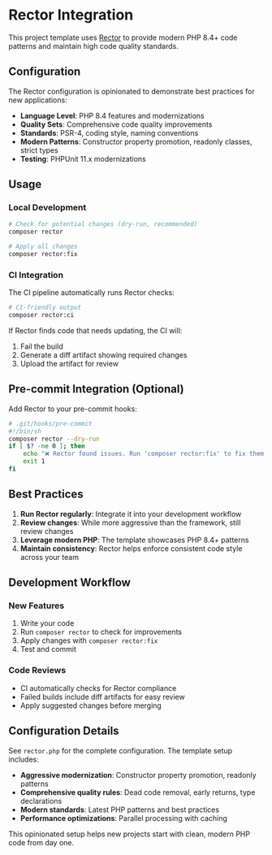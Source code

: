 # Rector Integration

This project template uses [Rector](https://getrector.com/) to provide modern PHP 8.4+ code patterns and maintain high code quality standards.

## Configuration

The Rector configuration is opinionated to demonstrate best practices for new applications:

- **Language Level**: PHP 8.4 features and modernizations
- **Quality Sets**: Comprehensive code quality improvements
- **Standards**: PSR-4, coding style, naming conventions
- **Modern Patterns**: Constructor property promotion, readonly classes, strict types
- **Testing**: PHPUnit 11.x modernizations

## Usage

### Local Development

```bash
# Check for potential changes (dry-run, recommended)
composer rector

# Apply all changes
composer rector:fix
```

### CI Integration

The CI pipeline automatically runs Rector checks:

```bash
# CI-friendly output
composer rector:ci
```

If Rector finds code that needs updating, the CI will:
1. Fail the build
2. Generate a diff artifact showing required changes
3. Upload the artifact for review

## Pre-commit Integration (Optional)

Add Rector to your pre-commit hooks:

```bash
# .git/hooks/pre-commit
#!/bin/sh
composer rector --dry-run
if [ $? -ne 0 ]; then
    echo "❌ Rector found issues. Run 'composer rector:fix' to fix them."
    exit 1
fi
```

## Best Practices

1. **Run Rector regularly**: Integrate it into your development workflow
2. **Review changes**: While more aggressive than the framework, still review changes
3. **Leverage modern PHP**: The template showcases PHP 8.4+ patterns
4. **Maintain consistency**: Rector helps enforce consistent code style across your team

## Development Workflow

### New Features
1. Write your code
2. Run `composer rector` to check for improvements
3. Apply changes with `composer rector:fix`
4. Test and commit

### Code Reviews
- CI automatically checks for Rector compliance
- Failed builds include diff artifacts for easy review
- Apply suggested changes before merging

## Configuration Details

See `rector.php` for the complete configuration. The template setup includes:

- **Aggressive modernization**: Constructor property promotion, readonly patterns
- **Comprehensive quality rules**: Dead code removal, early returns, type declarations
- **Modern standards**: Latest PHP patterns and best practices
- **Performance optimizations**: Parallel processing with caching

This opinionated setup helps new projects start with clean, modern PHP code from day one.
